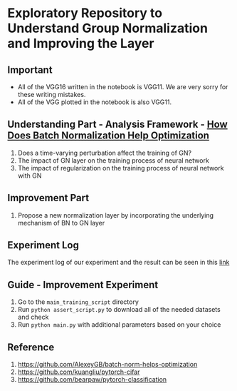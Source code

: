 # Exploratory Repository to Understand Group Normalization and Improving the Layer

## Important
- All of the VGG16 written in the notebook is VGG11. We are very sorry for these writing mistakes.
- All of the VGG plotted in the notebook is also VGG11.

## Understanding Part - Analysis Framework - [How Does Batch Normalization Help Optimization](https://arxiv.org/pdf/1805.11604.pdf)
1. Does a time-varying perturbation affect the training of GN?
2. The impact of GN layer on the training process of neural network
3. The impact of regularization on the training process of neural network with GN

## Improvement Part
1. Propose a new normalization layer by incorporating the underlying mechanism of BN to GN layer

## Experiment Log
The experiment log of our experiment and the result can be seen in this [link](https://docs.google.com/spreadsheets/d/1tCy2Gj8h4JbmqBhknoM-tB841vyHWISEvEIrdsVDwnc/edit?usp=sharing)

## Guide - Improvement Experiment
1. Go to the `main_training_script` directory
2. Run `python assert_script.py` to download all of the needed datasets and check
3. Run `python main.py` with additional parameters based on your choice

## Reference
1. https://github.com/AlexeyGB/batch-norm-helps-optimization
2. https://github.com/kuangliu/pytorch-cifar
3. https://github.com/bearpaw/pytorch-classification